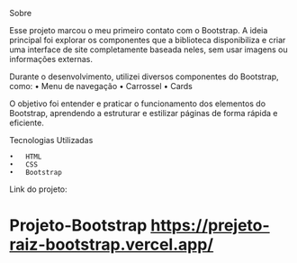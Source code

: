 Sobre

Esse projeto marcou o meu primeiro contato com o Bootstrap. A ideia principal foi explorar os componentes que a biblioteca disponibiliza e criar uma interface de site completamente baseada neles, sem usar imagens ou informações externas.

Durante o desenvolvimento, utilizei diversos componentes do Bootstrap, como:
	•	Menu de navegação
	•	Carrossel
	•	Cards

O objetivo foi entender e praticar o funcionamento dos elementos do Bootstrap, aprendendo a estruturar e estilizar páginas de forma rápida e eficiente.

Tecnologias Utilizadas

	•	HTML
	•	CSS
	•	Bootstrap

Link do projeto:

# Projeto-Bootstrap https://prejeto-raiz-bootstrap.vercel.app/
